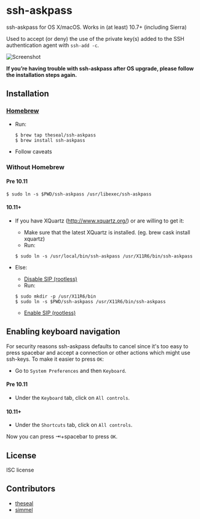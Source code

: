 ssh-askpass
===========

ssh-askpass for OS X/macOS. Works in (at least) 10.7+ (including Sierra)

Used to accept (or deny) the use of the private key(s) added to the SSH authentication agent with `ssh-add -c`.

![Screenshot](https://github.com/theseal/ssh-askpass/raw/master/sample/ssh-askpass.png)

**If you’re having trouble with ssh-askpass after OS upgrade, please follow the installation steps again.**

## Installation

### [Homebrew](http://brew.sh/)
* Run:

    ```
    $ brew tap theseal/ssh-askpass
    $ brew install ssh-askpass
    ```
* Follow caveats

### Without Homebrew

#### Pre 10.11
```
$ sudo ln -s $PWD/ssh-askpass /usr/libexec/ssh-askpass
```
#### 10.11+

* If you have XQuartz (http://www.xquartz.org/) or are willing to get it:
    * Make sure that the latest XQuartz is installed. (eg. brew cask install xquartz)
    * Run:

    ```
    $ sudo ln -s /usr/local/bin/ssh-askpass /usr/X11R6/bin/ssh-askpass
    ```
* Else:
    * [Disable SIP (rootless)](http://www.imore.com/el-capitan-system-integrity-protection-helps-keep-malware-away)
    * Run:

    ```
    $ sudo mkdir -p /usr/X11R6/bin
    $ sudo ln -s $PWD/ssh-askpass /usr/X11R6/bin/ssh-askpass
    ```
    * [Enable SIP (rootless)](http://www.imore.com/el-capitan-system-integrity-protection-helps-keep-malware-away)

## Enabling keyboard navigation
For security reasons ssh-askpass defaults to cancel since it's too easy to
press spacebar and accept a connection or other actions which might use
ssh-keys. To make it easier to press `OK`:

* Go to `System Preferences` and then `Keyboard`.

#### Pre 10.11
* Under the `Keyboard` tab, click on `All controls`.

#### 10.11+
* Under the `Shortcuts` tab, click on `All controls`.

Now you can press ⇥+spacebar to press `OK`.

## License
ISC license

## Contributors
* [theseal](https://github.com/theseal)
* [simmel](https://github.com/simmel)
